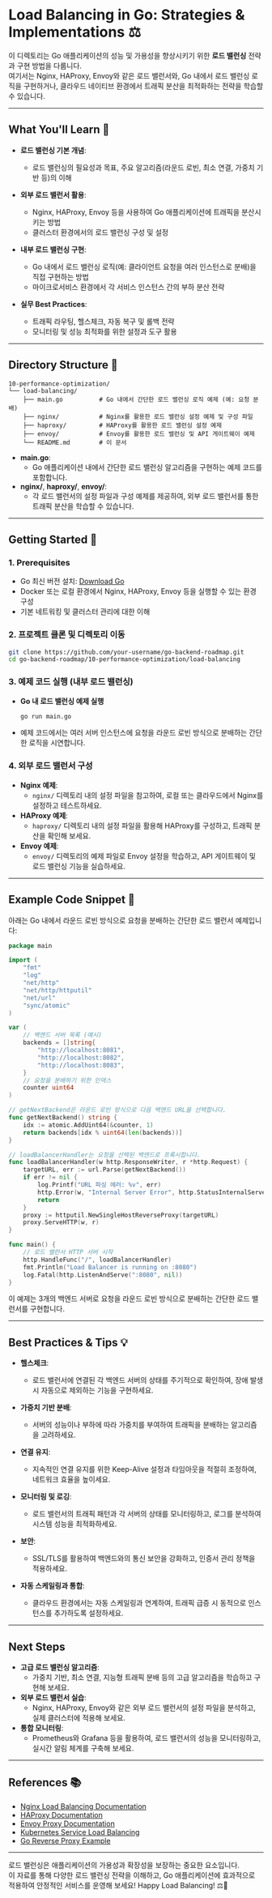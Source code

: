 # Load Balancing in Go: Strategies & Implementations ⚖️

이 디렉토리는 Go 애플리케이션의 성능 및 가용성을 향상시키기 위한 **로드 밸런싱** 전략과 구현 방법을 다룹니다.  
여기서는 Nginx, HAProxy, Envoy와 같은 로드 밸런서와, Go 내에서 로드 밸런싱 로직을 구현하거나, 클라우드 네이티브 환경에서 트래픽 분산을 최적화하는 전략을 학습할 수 있습니다.

---

## What You'll Learn 🎯

- **로드 밸런싱 기본 개념**:  
  - 로드 밸런싱의 필요성과 목표, 주요 알고리즘(라운드 로빈, 최소 연결, 가중치 기반 등)의 이해

- **외부 로드 밸런서 활용**:  
  - Nginx, HAProxy, Envoy 등을 사용하여 Go 애플리케이션에 트래픽을 분산시키는 방법  
  - 클러스터 환경에서의 로드 밸런싱 구성 및 설정

- **내부 로드 밸런싱 구현**:  
  - Go 내에서 로드 밸런싱 로직(예: 클라이언트 요청을 여러 인스턴스로 분배)을 직접 구현하는 방법
  - 마이크로서비스 환경에서 각 서비스 인스턴스 간의 부하 분산 전략

- **실무 Best Practices**:  
  - 트래픽 라우팅, 헬스체크, 자동 복구 및 롤백 전략
  - 모니터링 및 성능 최적화를 위한 설정과 도구 활용

---

## Directory Structure 📁

```plaintext
10-performance-optimization/
└── load-balancing/
    ├── main.go          # Go 내에서 간단한 로드 밸런싱 로직 예제 (예: 요청 분배)
    ├── nginx/           # Nginx를 활용한 로드 밸런싱 설정 예제 및 구성 파일
    ├── haproxy/         # HAProxy를 활용한 로드 밸런싱 설정 예제
    ├── envoy/           # Envoy를 활용한 로드 밸런싱 및 API 게이트웨이 예제
    └── README.md        # 이 문서
```

- **main.go**:  
  - Go 애플리케이션 내에서 간단한 로드 밸런싱 알고리즘을 구현하는 예제 코드를 포함합니다.
- **nginx/**, **haproxy/**, **envoy/**:  
  - 각 로드 밸런서의 설정 파일과 구성 예제를 제공하여, 외부 로드 밸런서를 통한 트래픽 분산을 학습할 수 있습니다.

---

## Getting Started 🚀

### 1. Prerequisites
- Go 최신 버전 설치: [Download Go](https://go.dev/dl/)
- Docker 또는 로컬 환경에서 Nginx, HAProxy, Envoy 등을 실행할 수 있는 환경 구성
- 기본 네트워킹 및 클러스터 관리에 대한 이해

### 2. 프로젝트 클론 및 디렉토리 이동
```bash
git clone https://github.com/your-username/go-backend-roadmap.git
cd go-backend-roadmap/10-performance-optimization/load-balancing
```

### 3. 예제 코드 실행 (내부 로드 밸런싱)
- **Go 내 로드 밸런싱 예제 실행**
  ```bash
  go run main.go
  ```
- 예제 코드에서는 여러 서버 인스턴스에 요청을 라운드 로빈 방식으로 분배하는 간단한 로직을 시연합니다.

### 4. 외부 로드 밸런서 구성
- **Nginx 예제**:  
  - `nginx/` 디렉토리 내의 설정 파일을 참고하여, 로컬 또는 클라우드에서 Nginx를 설정하고 테스트하세요.
- **HAProxy 예제**:  
  - `haproxy/` 디렉토리 내의 설정 파일을 활용해 HAProxy를 구성하고, 트래픽 분산을 확인해 보세요.
- **Envoy 예제**:  
  - `envoy/` 디렉토리의 예제 파일로 Envoy 설정을 학습하고, API 게이트웨이 및 로드 밸런싱 기능을 실습하세요.

---

## Example Code Snippet 📄

아래는 Go 내에서 라운드 로빈 방식으로 요청을 분배하는 간단한 로드 밸런서 예제입니다:

```go
package main

import (
    "fmt"
    "log"
    "net/http"
    "net/http/httputil"
    "net/url"
    "sync/atomic"
)

var (
    // 백엔드 서버 목록 (예시)
    backends = []string{
        "http://localhost:8081",
        "http://localhost:8082",
        "http://localhost:8083",
    }
    // 요청을 분배하기 위한 인덱스
    counter uint64
)

// getNextBackend은 라운드 로빈 방식으로 다음 백엔드 URL을 선택합니다.
func getNextBackend() string {
    idx := atomic.AddUint64(&counter, 1)
    return backends[idx % uint64(len(backends))]
}

// loadBalancerHandler는 요청을 선택된 백엔드로 프록시합니다.
func loadBalancerHandler(w http.ResponseWriter, r *http.Request) {
    targetURL, err := url.Parse(getNextBackend())
    if err != nil {
        log.Printf("URL 파싱 에러: %v", err)
        http.Error(w, "Internal Server Error", http.StatusInternalServerError)
        return
    }
    proxy := httputil.NewSingleHostReverseProxy(targetURL)
    proxy.ServeHTTP(w, r)
}

func main() {
    // 로드 밸런서 HTTP 서버 시작
    http.HandleFunc("/", loadBalancerHandler)
    fmt.Println("Load Balancer is running on :8080")
    log.Fatal(http.ListenAndServe(":8080", nil))
}
```

이 예제는 3개의 백엔드 서버로 요청을 라운드 로빈 방식으로 분배하는 간단한 로드 밸런서를 구현합니다.

---

## Best Practices & Tips 💡

- **헬스체크**:  
  - 로드 밸런서에 연결된 각 백엔드 서버의 상태를 주기적으로 확인하여, 장애 발생 시 자동으로 제외하는 기능을 구현하세요.
  
- **가중치 기반 분배**:  
  - 서버의 성능이나 부하에 따라 가중치를 부여하여 트래픽을 분배하는 알고리즘을 고려하세요.
  
- **연결 유지**:  
  - 지속적인 연결 유지를 위한 Keep-Alive 설정과 타임아웃을 적절히 조정하여, 네트워크 효율을 높이세요.
  
- **모니터링 및 로깅**:  
  - 로드 밸런서의 트래픽 패턴과 각 서버의 상태를 모니터링하고, 로그를 분석하여 시스템 성능을 최적화하세요.
  
- **보안**:  
  - SSL/TLS를 활용하여 백엔드와의 통신 보안을 강화하고, 인증서 관리 정책을 적용하세요.
  
- **자동 스케일링과 통합**:  
  - 클라우드 환경에서는 자동 스케일링과 연계하여, 트래픽 급증 시 동적으로 인스턴스를 추가하도록 설정하세요.

---

## Next Steps

- **고급 로드 밸런싱 알고리즘**:  
  - 가중치 기반, 최소 연결, 지능형 트래픽 분배 등의 고급 알고리즘을 학습하고 구현해 보세요.
- **외부 로드 밸런서 실습**:  
  - Nginx, HAProxy, Envoy와 같은 외부 로드 밸런서의 설정 파일을 분석하고, 실제 클러스터에 적용해 보세요.
- **통합 모니터링**:  
  - Prometheus와 Grafana 등을 활용하여, 로드 밸런서의 성능을 모니터링하고, 실시간 알림 체계를 구축해 보세요.

---

## References 📚

- [Nginx Load Balancing Documentation](https://docs.nginx.com/nginx/admin-guide/load-balancing/)
- [HAProxy Documentation](https://www.haproxy.org/documentation/)
- [Envoy Proxy Documentation](https://www.envoyproxy.io/docs)
- [Kubernetes Service Load Balancing](https://kubernetes.io/docs/concepts/services-networking/service/)
- [Go Reverse Proxy Example](https://golang.org/pkg/net/http/httputil/#NewSingleHostReverseProxy)

---

로드 밸런싱은 애플리케이션의 가용성과 확장성을 보장하는 중요한 요소입니다.  
이 자료를 통해 다양한 로드 밸런싱 전략을 이해하고, Go 애플리케이션에 효과적으로 적용하여 안정적인 서비스를 운영해 보세요! Happy Load Balancing! ⚖️🚀